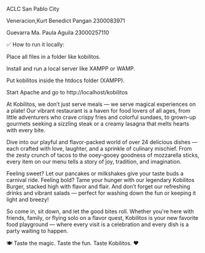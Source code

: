 ACLC San Pablo City

Veneracion,Kurt Benedict Pangan 2300083971

Guevarra Ma. Paula Aguila 23000257110

✅ How to run it locally:

Place all files in a folder like kobilitos.

Install and run a local server like XAMPP or WAMP.

Put kobilitos inside the htdocs folder (XAMPP).

Start Apache and go to http://localhost/kobilitos

At Kobilitos, we don’t just serve meals — we serve magical experiences on a plate! Our vibrant restaurant is a haven for food lovers of all ages, from little adventurers who crave crispy fries and colorful sundaes, to grown-up gourmets seeking a sizzling steak or a creamy lasagna that melts hearts with every bite.

Dive into our playful and flavor-packed world of over 24 delicious dishes — each crafted with love, laughter, and a sprinkle of culinary mischief. From the zesty crunch of tacos to the ooey-gooey goodness of mozzarella sticks, every item on our menu tells a story of joy, tradition, and imagination.

Feeling sweet? Let our pancakes or milkshakes give your taste buds a carnival ride. Feeling bold? Tame your hunger with our legendary Kobilitos Burger, stacked high with flavor and flair. And don’t forget our refreshing drinks and vibrant salads — perfect for washing down the fun or keeping it light and breezy!

So come in, sit down, and let the good bites roll. Whether you're here with friends, family, or flying solo on a flavor quest, Kobilitos is your new favorite food playground — where every visit is a celebration and every dish is a party waiting to happen.

🍽️ Taste the magic. Taste the fun. Taste Kobilitos. ❤️
